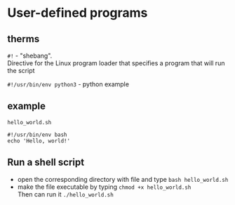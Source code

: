# User-defined programs

## therms

`#!` - "shebang". \
Directive for the Linux program loader that specifies a program that will run the script

`#!/usr/bin/env python3` - python example

## example

`hello_world.sh`

```no-highlight
#!/usr/bin/env bash
echo 'Hello, world!'
```

## Run a shell script <a href="#run-a-shell-script" id="run-a-shell-script"></a>

* open the corresponding directory with file and type `bash hello_world.sh`
* make the file executable by typing `chmod +x hello_world.sh`\
  Then can run it `./hello_world.sh`
